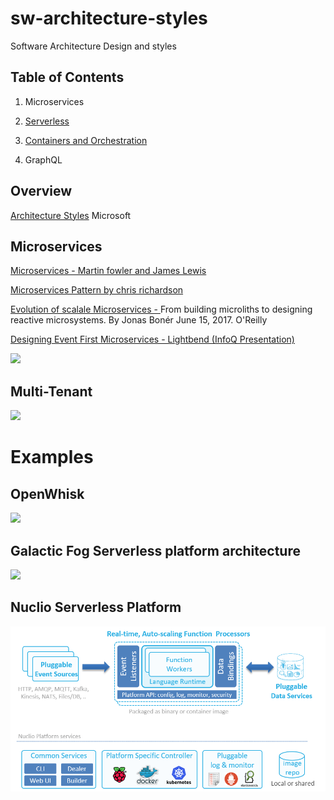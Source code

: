 # sw-architecture-styles
Software Architecture Design and styles

## Table of Contents

1. Microservices 

2. [Serverless](serveless.md) 

3. [Containers and Orchestration](Containers-and-orchestration.md) 

4. GraphQL 

## Overview

[Architecture Styles](https://docs.microsoft.com/en-us/azure/architecture/guide/architecture-styles/) Microsoft

## Microservices 

[Microservices - Martin fowler and James Lewis](https://martinfowler.com/articles/microservices.html)

[Microservices Pattern by chris richardson](https://microservices.io/)

[Evolution of scalale Microservices - ](https://www.oreilly.com/ideas/the-evolution-of-scalable-microservices)
From building microliths to designing reactive microsystems. By Jonas Bonér June 15, 2017. O'Reilly

[Designing Event First Microservices - Lightbend (InfoQ Presentation)](https://www.infoq.com/presentations/microservices-events-first-design) 

![](https://docs.microsoft.com/en-us/dotnet/standard/serverless-architecture/media/microservices-architecture.png)

## Multi-Tenant 

![](https://docs.microsoft.com/en-us/azure/sql-database/media/saas-tenancy-welcome-wingtip-tickets-app/three-tenancy-patterns.png)



# Examples

## OpenWhisk
![](https://github.com/apache/incubator-openwhisk/raw/master/docs/images/OpenWhisk_flow_of_processing.png)

## Galactic Fog Serverless platform architecture

![](http://www.galacticfog.com/images/architecture.png)

## Nuclio Serverless Platform

![](https://github.com/nuclio/nuclio/raw/master/docs/assets/images/architecture.png)
